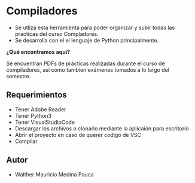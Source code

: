 # Compiladores

- Se utliza esta herramienta para poder organizar y subir todas las practicas del curso Compladores.
- Se desarrolla con el el lenguaje de Python principalmente.


**¿Qué encontramos aqui?**

Se encuentran PDFs de prácticas realizadas durante el curso de compiladores, asi como tambien exámenes tomados a lo largo del semestre.

## **Requerimientos**

- Tener Adobe Reader
- Tener Python3
- Tener VisualStudioCode
- Descargar los archivos o clonarlo mediante la aplicaión para escritorio
- Abrir el proyecto en caso de querer codigo de VSC
- Compilar

## **Autor**

- Walther Mauricio Medina Pauca
